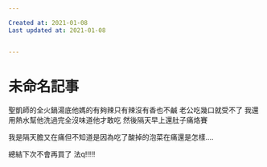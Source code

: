 ```yaml
---

Created at: 2021-01-08
Last updated at: 2021-01-08


---
```


# 未命名記事


聖凱師的全火鍋湯底他媽的有夠辣只有辣沒有香也不鹹 老公吃幾口就受不了 我還用熱水幫他洗過完全沒味道他才敢吃 然後隔天早上還肚子痛烙賽

我是隔天膽又在痛但不知道是因為吃了酸掉的泡菜在痛還是怎樣....

總結下次不會再買了 法q!!!!!

